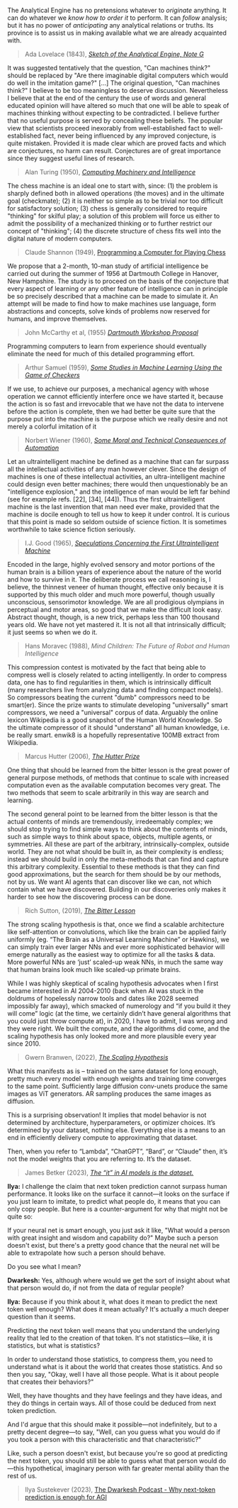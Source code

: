 The Analytical Engine has no pretensions whatever to *originate* anything. It can do whatever we *know how to order it* to perform. It can *follow* analysis; but it has no power of *anticipating* any analytical relations or truths. Its province is to assist us in making available what we are already acquainted with.
> Ada Lovelace (1843), [*Sketch of the Analytical Engine, Note G*](https://web.archive.org/web/20250530031527/https://www.fourmilab.ch/babbage/sketch.html#:~:text=A.%20A.%20L.-,Note%20G,-It%20is%20desirable)


It was suggested tentatively that the question, "Can machines think?" should be replaced by "Are there imaginable digital computers which would do well in the imitation game?"
[...]
The original question, "Can machines think?" I believe to be too
meaningless to deserve discussion. Nevertheless I believe that at the end of the century
the use of words and general educated opinion will have altered so much that one will be
able to speak of machines thinking without expecting to be contradicted. I believe further
that no useful purpose is served by concealing these beliefs. The popular view that
scientists proceed inexorably from well-established fact to well-established fact, never
being influenced by any improved conjecture, is quite mistaken. Provided it is made clear
which are proved facts and which are conjectures, no harm can result. Conjectures are of
great importance since they suggest useful lines of research.
> Alan Turing (1950), [*Computing Machinery and Intelligence*](https://web.archive.org/web/20250530002831/https://courses.cs.umbc.edu/471/papers/turing.pdf)


The chess machine is an ideal one to start with, since: (1) the problem is sharply defined
both in allowed operations (the moves) and in the ultimate goal (checkmate); (2) it is
neither so simple as to be trivial nor too difficult for satisfactory solution; (3) chess is
generally considered to require "thinking" for skilful play; a solution of this problem will
force us either to admit the possibility of a mechanized thinking or to further restrict our
concept of "thinking"; (4) the discrete structure of chess fits well into the digital nature of
modern computers.
> Claude Shannon (1949), [Programming a Computer for Playing Chess](https://web.archive.org/web/20250519075435/https://vision.unipv.it/IA1/ProgrammingaComputerforPlayingChess.pdf)


We propose that a 2-month, 10-man study of artificial intelligence be carried out during the summer of 1956 at Dartmouth College in Hanover, New Hampshire. The study is to proceed on the basis of the conjecture that every aspect of learning or any other feature of intelligence can in principle be so precisely described that a machine can be made to simulate it. An attempt will be made to find how to make machines use language, form abstractions and concepts, solve kinds of problems now reserved for humans, and improve themselves.
> John McCarthy et al, (1955) [*Dartmouth Workshop Proposal*](https://web.archive.org/web/20250528124924/https://raysolomonoff.com/dartmouth/boxa/dart564props.pdf)


Programming computers to learn from experience should eventually eliminate the need for much of this detailed programming effort.
> Arthur Samuel (1959), [*Some Studies in Machine Learning Using the Game of Checkers*](https://web.archive.org/web/20250328090837/https://people.csail.mit.edu/brooks/idocs/Samuel.pdf)


 If we
 use, to achieve our purposes, a mechanical agency with whose operation
 we cannot efficiently interfere once we
 have started it, because the action is so
 fast and irrevocable that we have not
 the data to intervene before the action
 is complete, then we had better be
 quite sure that the purpose put into the
 machine is the purpose which we really
 desire and not merely a colorful imitation of it
> Norbert Wiener (1960), [*Some Moral and Technical Consequences of Automation*](https://web.archive.org/web/20250000000000*/https://www.cs.umd.edu/users/gasarch/BLOGPAPERS/moral.pdf)


Let an ultraintelligent machine be defined as a machine that can far surpass all the intellectual activities of any man however clever. Since the design of machines is one of these intellectual activities, an ultra-intelligent machine could design even better machines; there would then unquestionably be an "intelligence explosion," and the intelligence of man would be left far behind (see for example refs. [22], [34], [44]). Thus the first ultraintelligent machine is the last invention that man need ever make, provided that the machine is docile enough to tell us how to keep it under control. It is curious that this point is made so seldom outside of science fiction. It is sometimes worthwhile to take science fiction seriously.
> I.J. Good (1965), [*Speculations Concerning the First Ultraintelligent Machine*](https://web.archive.org/web/20010527181244/http://www.aeiveos.com/~bradbury/Authors/Computing/Good-IJ/SCtFUM.html)


Encoded in the large, highly evolved sensory and motor portions of the human brain is a billion years of experience about the nature of the world and how to survive in it. The deliberate process we call reasoning is, I believe, the thinnest veneer of human thought, effective only because it is supported by this much older and much more powerful, though usually unconscious, sensorimotor knowledge. We are all prodigious olympians in perceptual and motor areas, so good that we make the difficult look easy. Abstract thought, though, is a new trick, perhaps less than 100 thousand years old. We have not yet mastered it. It is not all that intrinsically difficult; it just seems so when we do it.
> Hans Moravec (1988), *Mind Children: The Future of Robot and Human Intelligence*  


This compression contest is motivated by the fact that being able to compress well is closely related to acting intelligently. In order to compress data, one has to find regularities in them, which is intrinsically difficult (many researchers live from analyzing data and finding compact models). So compressors beating the current "dumb" compressors need to be smart(er). Since the prize wants to stimulate developing "universally" smart compressors, we need a "universal" corpus of data. Arguably the online lexicon Wikipedia is a good snapshot of the Human World Knowledge. So the ultimate compressor of it should "understand" all human knowledge, i.e. be really smart. enwik8 is a hopefully representative 100MB extract from Wikipedia.
> Marcus Hutter (2006), [*The Hutter Prize*](https://web.archive.org/web/20060821073034/http://prize.hutter1.net/)


One thing that should be learned from the bitter lesson is the great power of general purpose methods, of methods that continue to scale with increased computation even as the available computation becomes very great. The two methods that seem to scale arbitrarily in this way are search and learning.

The second general point to be learned from the bitter lesson is that the actual contents of minds are tremendously, irredeemably complex; we should stop trying to find simple ways to think about the contents of minds, such as simple ways to think about space, objects, multiple agents, or symmetries. All these are part of the arbitrary, intrinsically-complex, outside world. They are not what should be built in, as their complexity is endless; instead we should build in only the meta-methods that can find and capture this arbitrary complexity. Essential to these methods is that they can find good approximations, but the search for them should be by our methods, not by us. We want AI agents that can discover like we can, not which contain what we have discovered. Building in our discoveries only makes it harder to see how the discovering process can be done.
> Rich Sutton, (2019), [*The Bitter Lesson*](https://web.archive.org/web/20250501195604/http://www.incompleteideas.net/IncIdeas/BitterLesson.html)


The strong scaling hypothesis is that, once we find a scalable architecture like self-attention or convolutions, which like the brain can be applied fairly uniformly (eg. “The Brain as a Universal Learning Machine”⁠ or Hawkins), we can simply train ever larger NNs and ever more sophisticated behavior will emerge naturally as the easiest way to optimize for all the tasks & data. More powerful NNs are ‘just’ scaled-up weak NNs, in much the same way that human brains look much like scaled-up primate brains⁠.
 
 While I was highly skeptical of scaling hypothesis advocates when I first became interested in AI 2004-2010 (back when AI was stuck in the doldrums of hopelessly narrow tools and dates like 2028 seemed impossibly far away), which smacked of numerology and “if you build it they will come” logic (at the time, we certainly didn’t have general algorithms that you could just throw compute at), in 2020, I have to admit, I was wrong and they were right. We built the compute, and the algorithms did come, and the scaling hypothesis has only looked more and more plausible every year since 2010.

> Gwern Branwen, (2022), [*The Scaling Hypothesis*](https://archive.is/F8fpB#scaling-hypothesis)


What this manifests as is – trained on the same dataset for long enough, pretty much every model with enough weights and training time converges to the same point. Sufficiently large diffusion conv-unets produce the same images as ViT generators. AR sampling produces the same images as diffusion.

This is a surprising observation! It implies that model behavior is not determined by architecture, hyperparameters, or optimizer choices. It’s determined by your dataset, nothing else. Everything else is a means to an end in efficiently delivery compute to approximating that dataset.

Then, when you refer to “Lambda”, “ChatGPT”, “Bard”, or “Claude” then, it’s not the model weights that you are referring to. It’s the dataset.
> James Betker (2023), [*The “it” in AI models is the dataset.*](https://web.archive.org/web/20250324194221/https://nonint.com/2023/06/10/the-it-in-ai-models-is-the-dataset/)



**Ilya:** I challenge the claim that next token prediction cannot surpass human performance. It looks like on the surface it cannot—it looks on the surface if you just learn to imitate, to predict what people do, it means that you can only copy people. But here is a counter-argument for why that might not be quite so:

If your neural net is smart enough, you just ask it like, "What would a person with great insight and wisdom and capability do?" Maybe such a person doesn't exist, but there's a pretty good chance that the neural net will be able to extrapolate how such a person should behave. 

Do you see what I mean?

**Dwarkesh:** Yes, although where would we get the sort of insight about what that person would do, if not from the data of regular people?

**Ilya:** Because if you think about it, what does it mean to predict the next token well enough? What does it mean actually? It's actually a much deeper question than it seems. 

Predicting the next token well means that you understand the underlying reality that led to the creation of that token. It's not statistics—like, it is statistics, but what is statistics? 

In order to understand those statistics, to compress them, you need to understand what is it about the world that creates those statistics. And so then you say, "Okay, well I have all those people. What is it about people that creates their behaviors?" 

Well, they have thoughts and they have feelings and they have ideas, and they do things in certain ways. All of those could be deduced from next token prediction. 

And I'd argue that this should make it possible—not indefinitely, but to a pretty decent degree—to say, "Well, can you guess what you would do if you took a person with this characteristic and that characteristic?" 

Like, such a person doesn't exist, but because you're so good at predicting the next token, you should still be able to guess what that person would do—this hypothetical, imaginary person with far greater mental ability than the rest of us.
> Ilya Sustekever (2023), [The Dwarkesh Podcast - Why next-token prediction is enough for AGI](https://www.youtube.com/watch?v=YEUclZdj_Sc)
